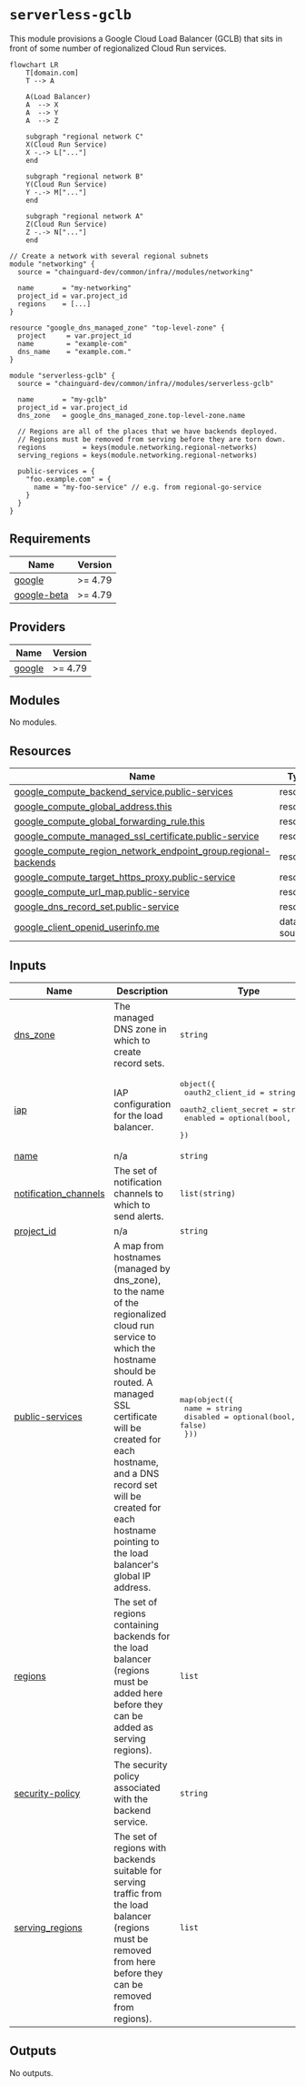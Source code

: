 # `serverless-gclb`

This module provisions a Google Cloud Load Balancer (GCLB) that sits in front of
some number of regionalized Cloud Run services.

```mermaid
flowchart LR
    T[domain.com]
    T --> A

    A(Load Balancer)
    A  --> X
    A  --> Y
    A  --> Z

    subgraph "regional network C"
    X(Cloud Run Service)
    X -.-> L["..."]
    end

    subgraph "regional network B"
    Y(Cloud Run Service)
    Y -.-> M["..."]
    end

    subgraph "regional network A"
    Z(Cloud Run Service)
    Z -.-> N["..."]
    end
```

```hcl
// Create a network with several regional subnets
module "networking" {
  source = "chainguard-dev/common/infra//modules/networking"

  name       = "my-networking"
  project_id = var.project_id
  regions    = [...]
}

resource "google_dns_managed_zone" "top-level-zone" {
  project     = var.project_id
  name        = "example-com"
  dns_name    = "example.com."
}

module "serverless-gclb" {
  source = "chainguard-dev/common/infra//modules/serverless-gclb"

  name       = "my-gclb"
  project_id = var.project_id
  dns_zone   = google_dns_managed_zone.top-level-zone.name

  // Regions are all of the places that we have backends deployed.
  // Regions must be removed from serving before they are torn down.
  regions         = keys(module.networking.regional-networks)
  serving_regions = keys(module.networking.regional-networks)

  public-services = {
    "foo.example.com" = {
      name = "my-foo-service" // e.g. from regional-go-service
    }
  }
}
```

<!-- BEGIN_TF_DOCS -->
## Requirements

| Name | Version |
|------|---------|
| <a name="requirement_google"></a> [google](#requirement\_google) | >= 4.79 |
| <a name="requirement_google-beta"></a> [google-beta](#requirement\_google-beta) | >= 4.79 |

## Providers

| Name | Version |
|------|---------|
| <a name="provider_google"></a> [google](#provider\_google) | >= 4.79 |

## Modules

No modules.

## Resources

| Name | Type |
|------|------|
| [google_compute_backend_service.public-services](https://registry.terraform.io/providers/hashicorp/google/latest/docs/resources/compute_backend_service) | resource |
| [google_compute_global_address.this](https://registry.terraform.io/providers/hashicorp/google/latest/docs/resources/compute_global_address) | resource |
| [google_compute_global_forwarding_rule.this](https://registry.terraform.io/providers/hashicorp/google/latest/docs/resources/compute_global_forwarding_rule) | resource |
| [google_compute_managed_ssl_certificate.public-service](https://registry.terraform.io/providers/hashicorp/google/latest/docs/resources/compute_managed_ssl_certificate) | resource |
| [google_compute_region_network_endpoint_group.regional-backends](https://registry.terraform.io/providers/hashicorp/google/latest/docs/resources/compute_region_network_endpoint_group) | resource |
| [google_compute_target_https_proxy.public-service](https://registry.terraform.io/providers/hashicorp/google/latest/docs/resources/compute_target_https_proxy) | resource |
| [google_compute_url_map.public-service](https://registry.terraform.io/providers/hashicorp/google/latest/docs/resources/compute_url_map) | resource |
| [google_dns_record_set.public-service](https://registry.terraform.io/providers/hashicorp/google/latest/docs/resources/dns_record_set) | resource |
| [google_client_openid_userinfo.me](https://registry.terraform.io/providers/hashicorp/google/latest/docs/data-sources/client_openid_userinfo) | data source |

## Inputs

| Name | Description | Type | Default | Required |
|------|-------------|------|---------|:--------:|
| <a name="input_dns_zone"></a> [dns\_zone](#input\_dns\_zone) | The managed DNS zone in which to create record sets. | `string` | n/a | yes |
| <a name="input_iap"></a> [iap](#input\_iap) | IAP configuration for the load balancer. | <pre>object({<br/>    oauth2_client_id     = string<br/>    oauth2_client_secret = string<br/>    enabled              = optional(bool, true)<br/>  })</pre> | `null` | no |
| <a name="input_name"></a> [name](#input\_name) | n/a | `string` | n/a | yes |
| <a name="input_notification_channels"></a> [notification\_channels](#input\_notification\_channels) | The set of notification channels to which to send alerts. | `list(string)` | `[]` | no |
| <a name="input_project_id"></a> [project\_id](#input\_project\_id) | n/a | `string` | n/a | yes |
| <a name="input_public-services"></a> [public-services](#input\_public-services) | A map from hostnames (managed by dns\_zone), to the name of the regionalized cloud run service to which the hostname should be routed.  A managed SSL certificate will be created for each hostname, and a DNS record set will be created for each hostname pointing to the load balancer's global IP address. | <pre>map(object({<br/>    name     = string<br/>    disabled = optional(bool, false)<br/>  }))</pre> | n/a | yes |
| <a name="input_regions"></a> [regions](#input\_regions) | The set of regions containing backends for the load balancer (regions must be added here before they can be added as serving regions). | `list` | <pre>[<br/>  "us-central1"<br/>]</pre> | no |
| <a name="input_security-policy"></a> [security-policy](#input\_security-policy) | The security policy associated with the backend service. | `string` | `null` | no |
| <a name="input_serving_regions"></a> [serving\_regions](#input\_serving\_regions) | The set of regions with backends suitable for serving traffic from the load balancer (regions must be removed from here before they can be removed from regions). | `list` | <pre>[<br/>  "us-central1"<br/>]</pre> | no |

## Outputs

No outputs.
<!-- END_TF_DOCS -->
